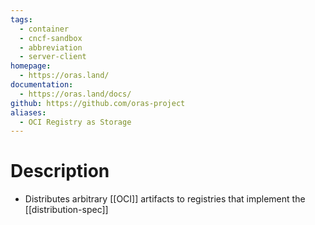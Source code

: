 ```yaml
---
tags:
  - container
  - cncf-sandbox
  - abbreviation
  - server-client
homepage:
  - https://oras.land/
documentation:
  - https://oras.land/docs/
github: https://github.com/oras-project
aliases:
  - OCI Registry as Storage
---
```

# Description
- Distributes arbitrary [[OCI]] artifacts to registries that implement the [[distribution-spec]]